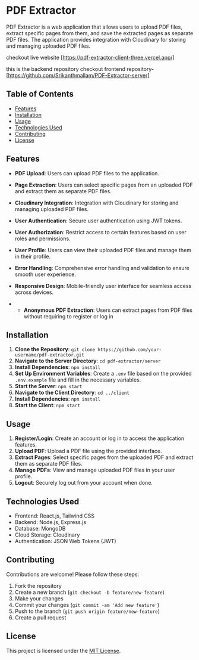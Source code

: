 # PDF Extractor

PDF Extractor is a web application that allows users to upload PDF files, extract specific pages from them, and save the extracted pages as separate PDF files. The application provides integration with Cloudinary for storing and managing uploaded PDF files.

checkout live website [https://pdf-extractor-client-three.vercel.app/]

this is the backend repository checkout frontend repository-[https://github.com/Srikanthmallam/PDF-Extractor-server]

## Table of Contents

- [Features](#features)
- [Installation](#installation)
- [Usage](#usage)
- [Technologies Used](#technologies-used)
- [Contributing](#contributing)
- [License](#license)

## Features


- **PDF Upload**: Users can upload PDF files to the application.
- **Page Extraction**: Users can select specific pages from an uploaded PDF and extract them as separate PDF files. 
- **Cloudinary Integration**: Integration with Cloudinary for storing and managing uploaded PDF files.
- **User Authentication**: Secure user authentication using JWT tokens.
- **User Authorization**: Restrict access to certain features based on user roles and permissions.
- **User Profile**: Users can view their uploaded PDF files and manage them in their profile.
- **Error Handling**: Comprehensive error handling and validation to ensure smooth user experience.
- **Responsive Design**: Mobile-friendly user interface for seamless access across devices.

- - **Anonymous PDF Extraction**: Users can extract pages from PDF files without requiring to register or log in

## Installation

1. **Clone the Repository**: `git clone https://github.com/your-username/pdf-extractor.git`
2. **Navigate to the Server Directory**: `cd pdf-extractor/server`
3. **Install Dependencies**: `npm install`
4. **Set Up Environment Variables**: Create a `.env` file based on the provided `.env.example` file and fill in the necessary variables.
5. **Start the Server**: `npm start`
6. **Navigate to the Client Directory**: `cd ../client`
7. **Install Dependencies**: `npm install`
8. **Start the Client**: `npm start`

## Usage

1. **Register/Login**: Create an account or log in to access the application features.
2. **Upload PDF**: Upload a PDF file using the provided interface.
3. **Extract Pages**: Select specific pages from the uploaded PDF and extract them as separate PDF files.
4. **Manage PDFs**: View and manage uploaded PDF files in your user profile.
5. **Logout**: Securely log out from your account when done.

## Technologies Used

- Frontend: React.js, Tailwind CSS
- Backend: Node.js, Express.js
- Database: MongoDB
- Cloud Storage: Cloudinary
- Authentication: JSON Web Tokens (JWT)

## Contributing

Contributions are welcome! Please follow these steps:

1. Fork the repository
2. Create a new branch (`git checkout -b feature/new-feature`)
3. Make your changes
4. Commit your changes (`git commit -am 'Add new feature'`)
5. Push to the branch (`git push origin feature/new-feature`)
6. Create a pull request

## License

This project is licensed under the [MIT License](LICENSE).
